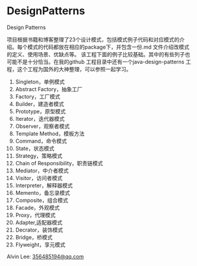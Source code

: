 # DesignPatterns
Design Patterns

项目根据书籍和博客整理了23个设计模式，包括模式例子代码和对应模式的介绍。每个模式的代码都放在相应的package下，并包含一份.md 文件介绍改模式的定义、使用场景、优缺点等。
该工程下面的例子比较基础。其中的有些列子也可能不是十分恰当。在我的github 工程目录中还有一个java-design-patterns 工程，这个工程为国外的大神整理，可以参照一起学习。

1. Singleton，单例模式
2. Abstract Factory，抽象工厂
3. Factory，工厂模式
4. Builder，建造者模式
5. Prototype，原型模式
6. Iterator，迭代器模式
7. Observer，观察者模式
8. Template Method，模板方法
9. Command，命令模式
10. State，状态模式
11. Strategy，策略模式
12. Chain of Responsibility，职责链模式
13. Mediator，中介者模式
14. Visitor，访问者模式
15. Interpreter，解释器模式
16. Memento，备忘录模式
17. Composite，组合模式
18. Facade，外观模式
19. Proxy，代理模式
20. Adapter,适配器模式
21. Decrator，装饰模式
22. Bridge，桥模式
23. Flyweight，享元模式

Alvin Lee: 356485194@qq.com
